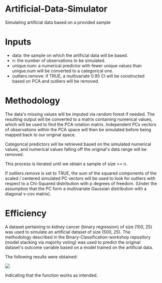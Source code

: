 # Artificial-Data-Simulator
Simulating artificial data based on a provided sample

# Inputs

* data: the sample on which the artificial data will be based.
* n: the number of observations to be simulated.
* unique.num: a numerical predictor with fewer unique values than unique.num will be converted to a categorical one.
* outliers.remove: if TRUE, a multivariate 0.95 CI will be constructed based on PCA and outliers will be removed.

# Methodology

The data's missing values will be imputed via random forest if needed. The resulting output will be converted to a matrix containing
numerical values, which will be used to find the PCA rotation matrix. Independent PCs vectors of observations within the PCA space will 
then be simulated before being mapped back to our original space.

Categorical predictors will be retrieved based on the simulated numerical values, and numerical values falling off the original's data 
range will be removed. 

This process is iterated until we obtain a sample of size >= n.

If outliers.remove is set to TRUE, the sum of the squared components of the scaled / centered simulated PC vectors will be used to look
for outliers with respect to a Chi-Squared distribution with p degrees of freedom. (Under the assumption that the PC form a multivariate Gaussian distribution with a diagonal v-cov matrix).

# Efficiency

A dataset pertaining to kidney cancer (binary regression) of size (100, 25) was used to simulate an artificial dataset of size (500, 25).
The methodology described in the Binary-Classification-workshop repository (model stacking via majority voting) was used to predict the original dataset's outcome variable
based on a model trained on the artificial data. 

The following results were obtained:

![](https://i.imgur.com/jc6sJVq.png)

Indicating that the function works as intended.

